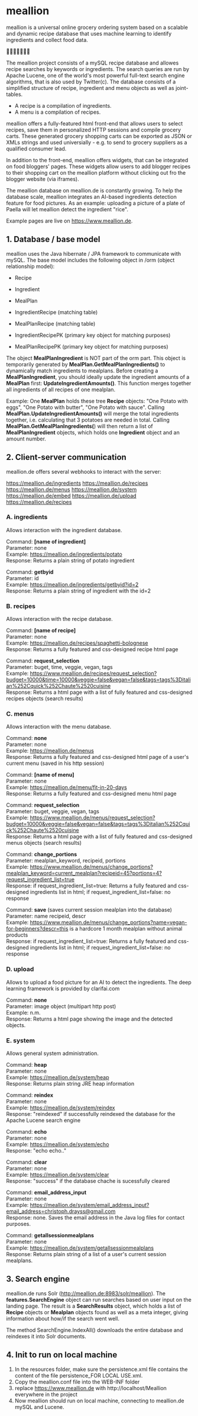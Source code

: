# meallion

meallion is a universal online grocery ordering system based on a scalable and dynamic recipe database that uses machine learning to identify ingredients and collect food data.

:tomato::eggplant::corn::tangerine::pizza::spaghetti::stew:

The meallion project consists of a mySQL recipe database and allowes recipe searches by keywords or ingredients. The search queries are run by Apache Lucene, one of the world's most powerful full-text search engine algorithms, that is also used by Twitter(c).
The database consists of a simplified structure of recipe, ingredient and menu objects as well as joint-tables.  
- A recipe is a compilation of ingredients.  
- A menu is a compilation of recipes.

meallion offers a fully-featured html front-end that allows users to select recipes, save them in personalized HTTP sessions and compile grocery carts.
These generated grocery shopping carts can be exported as JSON or XMLs strings and used universially - e.g. to send to grocery suppliers as a qualified consumer lead. 

In addition to the front-end, meallion offers widgets, that can be integrated on food bloggers' pages. These widgets allow users to add blogger recipes to their shopping cart on the meallion platform without clicking out fro the blogger website (via iframes).

The meallion database on meallion.de is constantly growing. To help the database scale, meallion integrates an AI-based ingredients detection feature for food pictures. As an example: uploading a picture of a plate of Paella will let meallion detect the ingredient "rice".

Example pages are live on https://www.meallion.de.

## 1. Database / base model

meallion uses the Java hibernate / JPA framework to communicate with mySQL. The base model includes the following object in /orm (object relationship model):
 
- Recipe
- Ingredient
- MealPlan
- IngredientRecipe (matching table)
- MealPlanRecipe (matching table)

- IngredientRecipePK (primary key object for matching purposes)
- MealPlanRecipePK (primary key object for matching purposes)

The object **MealPlanIngredient** is NOT part of the orm part. This object is temporarily generated by **MealPlan.GetMealPlanIngredients()** to dynamically match ingredients to mealplans.
Before creating a **MealPlanIngredient**, you should ideally update the ingredient amounts of a **MealPlan** first: **UpdateIngredientAmounts()**. This function merges together all ingredients of all recipes of one mealplan.

Example:
One **MealPlan** holds these tree **Recipe** objects: "One Potato with eggs", "One Potato with butter", "One Potato with sauce".
Calling **MealPlan.UpdateIngredientAmounts()** will merge the total ingredients together, i.e. calculating that 3 potatoes are needed in total.
Calling **MealPlan.GetMealPlanIngredients(**) will then return a list of **MealPlanIngredient** objects, which holds one **Ingredient** object and an amount number.

## 2. Client-server communication

meallion.de offers several webhooks to interact with the server:

https://meallion.de/ingredients
https://meallion.de/recipes
https://meallion.de/menus
https://meallion.de/system
https://meallion.de/embed
https://meallion.de/upload
https://meallion.de/recipes


### A. ingredients

Allows interaction with the ingredient database.
	
Command: **[name of ingredient]**  
Parameter: none  
Example: https://meallion.de/ingredients/potato  
Response: Returns a plain string of potato ingredient  

Command: **getbyid**  
Parameter: id  
Example: https://meallion.de/ingredients/getbyid?id=2  
Response: Returns a plain string of ingredient with the id=2  
		
	
### B. recipes

Allows interaction with the recipe database.


Command: **[name of recipe]**  
Parameter: none  
Example: https://meallion.de/recipes/spaghetti-bolognese  
Response: Returns a fully featured and css-designed recipe html page  

Command: **request_selection**  
Parameter: buget, time, veggie, vegan, tags  
Example: https://www.meallion.de/recipes/request_selection?budget=10000&time=10000&veggie=false&vegan=false&tags=tags%3Ditalian%252Cquick%252Chaute%2520cuisine  
Response: Returns a html page with a list of fully featured and css-designed recipes objects (search results)  


### C. menus

Allows interaction with the menu database.


Command: **none**  
Parameter: none  
Example: https://meallion.de/menus  
Response: Returns a fully featured and css-designed html page of a user's current menu (saved in his http session)  

Command: **[name of menu]**  
Parameter: none  
Example: https://meallion.de/menu/fit-in-20-days  
Response: Returns a fully featured and css-designed menu html page  

Command: **request_selection**  
Parameter: buget, veggie, vegan, tags  
Example: https://www.meallion.de/menus/request_selection?budget=10000&veggie=false&vegan=false&tags=tags%3Ditalian%252Cquick%252Chaute%2520cuisine  
Response: Returns a html page with a list of fully featured and css-designed menus objects (search results)

Command: **change_portions**  
Parameter: mealplan_keyword, recipeid, portions  
Example: https://www.meallion.de/menus/change_portions?mealplan_keyword=current_mealplan?recipeid=45?portions=4?request_ingredient_list=true  
Response: if request_ingredient_list=true: Returns a fully featured and css-designed ingredients list in html; if request_ingredient_list=false: no response  

Command: **save** (saves current session mealplan into the database)  
Parameter: name recipeid, descr  
Example: https://www.meallion.de/menus/change_portions?name=vegan-for-beginners?descr=this is a hardcore 1 month mealplan without animal products  
Response: if request_ingredient_list=true: Returns a fully featured and css-designed ingredients list in html; if request_ingredient_list=false: no response  

	
### D. upload

Allows to upload a food picture for an AI to detect the ingredients. The deep learning framework is provided by clarifai.com

Command: **none**  
Parameter: image object (multipart http post)  
Example: n.m.  
Response: Returns a html page showing the image and the detected objects.  

### E. system

Allows general system administration.
	
	
Command: **heap**  
Parameter: none  
Example: https://meallion.de/system/heap  
Response: Returns plain string JRE heap information  
	
Command: **reindex**  
Parameter: none  
Example: https://meallion.de/system/reindex  
Response: "reindexed" if successfully reindexed the database for the Apache Lucene search engine  

Command: **echo**  
Parameter: none  
Example: https://meallion.de/system/echo  
Response: "echo echo.."  

Command: **clear**  
Parameter: none  
Example: https://meallion.de/system/clear  
Response: "success" if the database chache is sucessfully cleared  

Command: **email_address_input**  
Parameter: none  
Example: https://meallion.de/system/email_address_input?email_address=christoph.drayss@gmail.com  
Response: none. Saves the email address in the Java log files for contact purposes.

Command: **getallsessionmealplans**  
Parameter: none  
Example: https://meallion.de/system/getallsessionmealplans  
Response: Returns plain string of a list of a user's current session mealplans.  

## 3. Search engine

meallion.de runs Solr (http://meallion.de:8983/solr/meallion). 
The **features.SearchEngine** object can run searches based on user input on the landing page. The result is a **SearchResults** object, which holds a list of **Recipe** objects or **Mealplan** objects found as well as a meta integer, giving information about how/if the search went well.

The method SearchEngine.IndexAll() downloads the entire database and reindexes it into Solr documents.

## 4. Init to run on local machine

1. In the resources folder, make sure the persistence.xml file contains the content of the file persistence_FOR LOCAL USE.xml.
2. Copy the meallion.conf file into the WEB-INF folder
3. replace https://www.meallion.de with http://localhost/Meallion everywhere in the project
3. Now meallion should run on local machine, connecting to meallion.de mySQL and Lucene.

